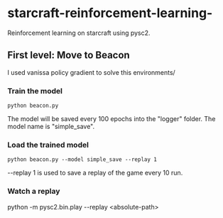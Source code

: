 # starcraft-reinforcement-learning-
Reinforcement learning on starcraft using pysc2.

## First level: Move to Beacon

I used vanissa policy gradient to solve this environments/

### Train the model

```
python beacon.py
```

The model will be saved every 100 epochs into the "logger" folder. The model name is "simple_save".

### Load the trained model

```
python beacon.py --model simple_save --replay 1
```

--replay 1 is used to save a replay of the game every 10 run.

### Watch a replay

python -m pysc2.bin.play --replay \<absolute-path\>
